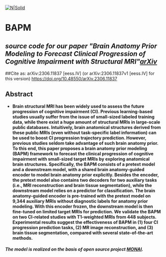 [![N|Solid](https://mingxia.web.unc.edu/wp-content/uploads/sites/12411/2020/12/logo_MagicLab-horizontal-4.png)](https://mingxia.web.unc.edu/)

# BAPM

## _source code for our paper "Brain Anatomy Prior Modeling to Forecast Clinical Progression of Cognitive Impairment with Structural MRI"[arXiv](https://arxiv.org/abs/2306.11837)_

##Cite as:	arXiv:2306.11837 [eess.IV]
 	(or arXiv:2306.11837v1 [eess.IV] for this version)
  https://doi.org/10.48550/arXiv.2306.11837

## Abstract  

- **Brain structural MRI has been widely used to assess the future progression of cognitive impairment (CI). Previous learning-based studies usually suffer from the issue of small-sized labeled training data, while there exist a huge amount of structural MRIs in large-scale public databases. Intuitively, brain anatomical structures derived from these public MRIs (even without task-specific label information) can be used to boost CI progression trajectory prediction. However, previous studies seldom take advantage of such brain anatomy prior. To this end, this paper proposes a brain anatomy prior modeling (BAPM) framework to forecast the clinical progression of cognitive impairment with small-sized target MRIs by exploring anatomical brain structures. Specifically, the BAPM consists of a pretext model and a downstream model, with a shared brain anatomy-guided encoder to model brain anatomy prior explicitly. Besides the encoder, the pretext model also contains two decoders for two auxiliary tasks (i.e., MRI reconstruction and brain tissue segmentation), while the downstream model relies on a predictor for classification. The brain anatomy-guided encoder is pre-trained with the pretext model on 9,344 auxiliary MRIs without diagnostic labels for anatomy prior modeling. With this encoder frozen, the downstream model is then fine-tuned on limited target MRIs for prediction. We validate the BAPM on two CI-related studies with T1-weighted MRIs from 448 subjects. Experimental results suggest the effectiveness of BAPM in (1) four CI progression prediction tasks, (2) MR image reconstruction, and (3) brain tissue segmentation, compared with several state-of-the-art methods.**


##### The model is realized on the basis of open source project [MONAI](https://github.com/Project-MONAI/MONAI).
